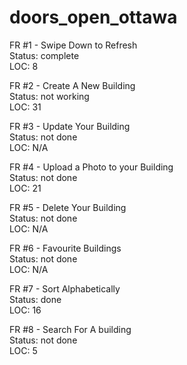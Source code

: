 # doors_open_ottawa

FR #1 - Swipe Down to Refresh <br/>
    Status: complete <br/>
    LOC: 8
    
FR #2 - Create A New Building <br/>
    Status: not working <br/>
    LOC: 31
    
FR #3 - Update Your Building <br/>
    Status: not done <br/>
    LOC: N/A
    
FR #4 - Upload a Photo to your Building <br/>
    Status: not done <br/>
    LOC: 21
    
FR #5 - Delete Your Building <br/>
    Status: not done <br/>
    LOC: N/A
    
FR #6 - Favourite Buildings <br/>
    Status: not done <br/>
    LOC: N/A
    
FR #7 - Sort Alphabetically <br/>
    Status: done <br/>
    LOC: 16
    
FR #8 - Search For A building <br/>
    Status: not done <br/>
    LOC: 5
